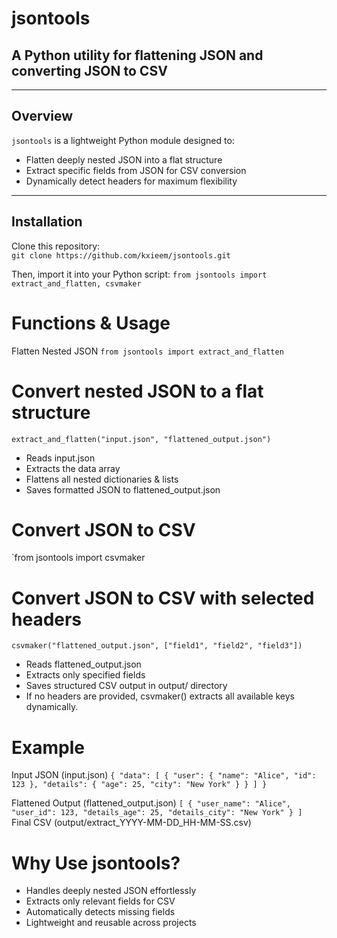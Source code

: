 # jsontools  
## A Python utility for flattening JSON and converting JSON to CSV  

---

## Overview
`jsontools` is a lightweight Python module designed to:  
- Flatten deeply nested JSON into a flat structure  
- Extract specific fields from JSON for CSV conversion  
- Dynamically detect headers for maximum flexibility  

---

## Installation
Clone this repository:  
`git clone https://github.com/kxieem/jsontools.git
`

Then, import it into your Python script:
`from jsontools import extract_and_flatten, csvmaker
`

# Functions & Usage
Flatten Nested JSON
`from jsontools import extract_and_flatten`

# Convert nested JSON to a flat structure
`extract_and_flatten("input.json", "flattened_output.json")`
- Reads input.json
- Extracts the data array
- Flattens all nested dictionaries & lists
- Saves formatted JSON to flattened_output.json

# Convert JSON to CSV
`from jsontools import csvmaker

# Convert JSON to CSV with selected headers
`csvmaker("flattened_output.json", ["field1", "field2", "field3"])`
- Reads flattened_output.json
- Extracts only specified fields
- Saves structured CSV output in output/ directory
- If no headers are provided, csvmaker() extracts all available keys dynamically.

# Example
Input JSON (input.json)
`{
    "data": [
        {
            "user": {
                "name": "Alice",
                "id": 123
            },
            "details": {
                "age": 25,
                "city": "New York"
            }
        }
    ]
}
`

Flattened Output (flattened_output.json)
`[
    {
        "user_name": "Alice",
        "user_id": 123,
        "details_age": 25,
        "details_city": "New York"
    }
]
`
Final CSV (output/extract_YYYY-MM-DD_HH-MM-SS.csv)

# Why Use jsontools?
- Handles deeply nested JSON effortlessly
- Extracts only relevant fields for CSV
- Automatically detects missing fields
- Lightweight and reusable across projects
